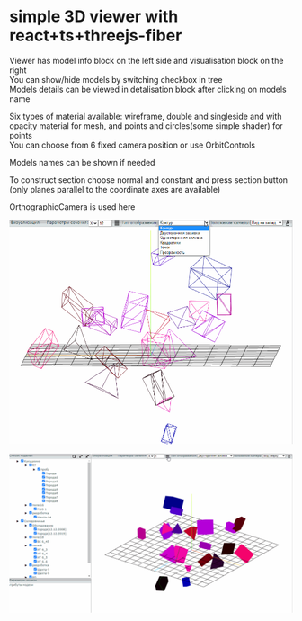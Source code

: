 # simple 3D viewer with react+ts+threejs-fiber  

Viewer has model info block on the left side and visualisation block on the right  
You can show/hide models by switching checkbox in tree  
Models details can be viewed in detalisation block after clicking on models name  

Six types of material available: wireframe, double and singleside and with opacity material for mesh, and points and circles(some simple shader) for points  
You can choose from 6 fixed camera position or use OrbitControls  

Models names can be shown if needed  

To construct section choose normal and constant and press section button (only planes parallel to the coordinate axes are available)  

OrthographicCamera is used here



![](https://github.com/019aJ/simple-viewer/blob/dev/demo.gif)  
 
![](https://github.com/019aJ/simple-viewer/blob/dev/demo2.gif)  

